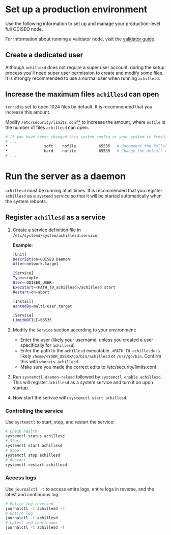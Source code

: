 # Set up a production environment

Use the following information to set up and manage your production-level full ODISEO node.  

For information about running a validator node, visit the [validator guide](../manage-a-ODISEO-validator/README.md).


## Create a dedicated user

Although `achillesd` does not require a super user account, during the setup process you'll need super user permission to create and modify some files. It is strongly recommended to use a normal user when running `achillesd`.  

## Increase the maximum files `achillesd` can open

`terrad` is set to open 1024 files by default. It is recommended that you increase this amount.

Modify `/etc/security/limits.conf`[*](https://linux.die.net/man/5/limits.conf) to increase the amount, where `nofile` is the number of files `achillesd` can open.

```bash
# If you have never changed this system config or your system is fresh, most of this file will be commented
# ...
*                soft    nofile          65535   # Uncomment the following two lines at the bottom
*                hard    nofile          65535   # Change the default values to ~65535
# ...
```

# Run the server as a daemon

`achillesd` must be running at all times. It is recommended that you register `achillesd` as a `systemd` service so that it will be started automatically when the system reboots.

## Register `achillesd` as a service

1. Create a service definition file in `/etc/systemd/system/achillesd.service`.

     **Example**:

     ```bash
     [Unit]
     Description=ODISEO Daemon
     After=network.target

     [Service]
     Type=simple
     User=<ODISEO_USER>
     ExecStart=<PATH_TO_achillesd>/achillesd start  
     Restart=on-abort

     [Install]
     WantedBy=multi-user.target

     [Service]
     LimitNOFILE=65535  
     ```

2. Modify the `Service` section according to your environment:

   - Enter the user (likely your username, unless you created a user specifically for `achillesd`)
   - Enter the path to the `achillesd` executable. `<PATH_TO_achillesd>` is likely `/home/<YOUR_USER>/go/bin/achillesd` or `/usr/go/bin`. Confirm this with `whereis achillesd`
   - Make sure you made the correct edits to /etc/security/limits.conf


3. Run `systemctl daemon-reload` followed by `systemctl enable achillesd`. This will register `achillesd` as a system service and turn it on upon startup.

4. Now start the serivce with `systemctl start achillesd`.

### Controlling the service

Use `systemctl` to start, stop, and restart the service:

```bash
# Check health
systemctl status achillesd
# Start
systemctl start achillesd
# Stop
systemctl stop achillesd
# Restart
systemctl restart achillesd
```

### Access logs

Use `journalctl -t` to access entire logs, entire logs in reverse, and the latest and continuous log.

```bash
# Entire log reversed
journalctl -t achillesd -r
# Entire log
journalctl -t achillesd
# Latest and continuous
journalctl -t achillesd -f
```
